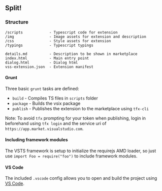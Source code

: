 ## Split! ##

### Structure ###

```
/scripts            - Typescript code for extension
/img                - Image assets for extension and description
/css                - Style assets for extension
/typings            - Typescript typings

details.md          - Description to be shown in marketplace   
index.html          - Main entry point
dialog.html         - Dialog html
vss-extension.json  - Extension manifest
```

#### Grunt ####

Three basic `grunt` tasks are defined:

* `build` - Compiles TS files in `scripts` folder
* `package` - Builds the vsix package
* `publish` - Publishes the extension to the marketplace using `tfx-cli`

Note: To avoid `tfx` prompting for your token when publishing, login in beforehand using `tfx login` and the service uri of ` https://app.market.visualstudio.com`.

#### Including framework modules ####

The VSTS framework is setup to initialize the requirejs AMD loader, so just use `import Foo = require("foo")` to include framework modules.

#### VS Code ####

The included `.vscode` config allows you to open and build the project using [VS Code](https://code.visualstudio.com/).
